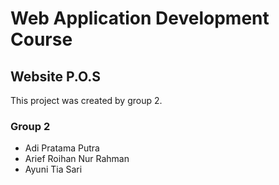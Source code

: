 # Web Application Development Course

## Website P.O.S

This project was created by group 2.

### Group 2 

<ul>
    <li>Adi Pratama Putra</li>
    <li>Arief Roihan Nur Rahman</li>
    <li>Ayuni Tia Sari</li>
</ul>